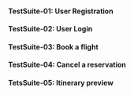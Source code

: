 #### TestSuite-01: User Registration
#### TestSuite-02: User Login
#### TestSuite-03: Book a flight
#### TestSuite-04: Cancel a reservation
#### TetsSuite-05: Itinerary preview